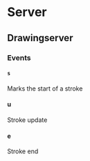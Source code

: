 # Server

## Drawingserver

### Events
#### `s`

Marks the start of a stroke

#### u
Stroke update

#### e
Stroke end